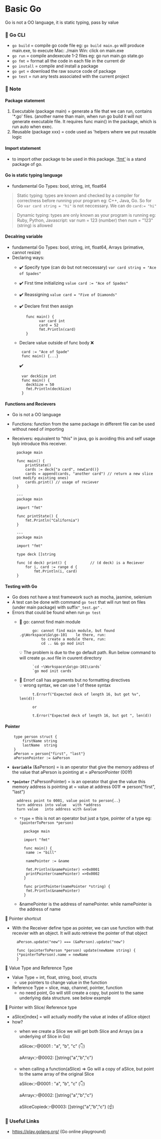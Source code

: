 # Basic Go
Go is not a OO language, it is static typing, pass by value
### :peach: Go CLI
- `go build` = compile go code file eg: `go build main.go` will produce main.exe, to execute Mac: ./main Win: click on main.exe
- `go run` = compile andexecute 1-2 files eg: go run main.go state.go
- `go fmt` = format all the code in each file in the current dir
- `go install` = compile and install a package
- `go get` = download the raw source code of package
- `go test` = run any tests associated with the current project

### :peach: Note

####  Package statement
1. Executable (package main) = generate a file that we can run, contains '*.go' files. (another name than main, when run go build it will not generate executable file. It requires func main() in the package, which is run auto when exec.
2. Reusable (package xxx) = code used as 'helpers where we put reusable logic

####  Import statement
- to import other package to be used in this package. ['fmt'](https://golang.org/pkg/fmt/) is a stand package of go.

####  Go is static typing language
- fundamental Go Types: bool, string, int, float64
> Static typing: types are known and checked by a compiler for correctness before running your program eg: C++, Java, Go. 
> So for Go `var card string = "hi"` is not neccessary. We can do `card:= "hi"`

> Dynamic typing: types are only known as your program is running eg: Ruby, Python, Javascript: var num = 123 (number) then num = "123" (string) is allowed

####  Decalring variable
- fundamental Go Types: bool, string, int, float64, Arrays (primative, cannot resize)
- Declaring ways:
    - :heavy_check_mark: Specify type (can do but not neccessary) `var card string = "Ace of Spades" `
    - :heavy_check_mark: First time initializing `value card := "Ace of Spades"`
    - :heavy_check_mark:  Reassigning `value card = "Five of Diamonds"`
    - :heavy_check_mark: Declare first then assign
    
             func main() {
                   var card int
                   card = 52
                   fmt.Println(card)
             }
    -  Declare value outside of func body
          :x:
           
            card := "Ace of Spade"
            func main() {...}
          :heavy_check_mark:

            var deckSize int
            func main() {
              deckSize = 50
              fmt.Println(deckSize)
            }   

####  Functions and Recievers
- Go is not a OO language
- Functions: function from the same package in different file can be used without need of importing
- Receivers: equivalent to "this" in java, go is avoiding this and self usage byb introduce this receiver.

        package main

        func main() {
            printState()
            cards := deck{"a card", newCard()}
            cards = append(cards, "another card") // return a new slice (not modify existing ones)
            cards.print() // usage of reciever
        }
        
        ---
        package main

        import "fmt"

        func printState() {
            fmt.Println("California")
        }
        
        ---
        package main

        import "fmt"
        
        type deck []string

        func (d deck) print() {           // (d deck) is a Reciever
            for i, card := range d {
                fmt.Println(i, card)
        }
#### Testing with Go
- Go does not have a test framework such as mocha, jasmine, selenium
- A test can be done with command `go test` that will run test on files (under main package) with suffix``"_test.go"`` .
- Errors that could be found when run `go test`
    - :bookmark_tabs: go: cannot find main module
    
                go: cannot find main module, but found .g\Workspace\Go\go-101    le there, run:
                    to create a module there, run:
                    cd .. && go mod init
                    
                    
        :bulb: The problem is due to the go default path. Run below command to will create `go.mod` file in cuurent directory

                `cd ~\Workspace\Go\go-101\cards`
                `go mod init cards`
    - :bookmark_tabs: Errorf call has arguments but no formatting directives         
        :bulb: wrong syntax, we can use 1 of these syntax

                t.Errorf("Expected deck of length 16, but got %v", len(d))

                or

                t.Error("Expected deck of length 16, but got ", len(d))

#### Pointer
        
        type person struct {
            firstName string
            lastName  string
        }
        aPerson = person{"first", "last"}
        aPersonPointer := &aPerson
        
- **`&variable`** (&aPerson) =  is an operator that give the memory address of the value that aPerson is pointing at = aPersonPointer (001f)
- **`*pointer`** (*aPersonPointer) = is an operator that give the value this memory address is pointing at = value at address 001f => person{"first", "last"}

        address point to 0001, value point to person{..}
        turn address into value   with *address
        turn value   into address with &value
    - `*type` = this is not an operator but just a type, pointer of a type eg: `(pointerToPerson *person)`

            package main

            import "fmt"

            func main() {
             name := "bill"

             namePointer := &name

             fmt.Println(&namePointer) =>0x0001
             printPointer(namePointer) =>0x0002
            }

            func printPointer(namePointer *string) {
             fmt.Println(&namePointer)
            }
    - &namePointer is the address of namePointer. while namePointer is the address of name

:low_brightness: Pointer shortcut
- With the Receiver define type as pointer, we can use function with that recevier with an object. It will auto retrieve the pointer of that object

        aPerson.update("new") === (&aPerson).update("new")  
        
        func (pointerToPerson *person) update(newName string) {
        (*pointerToPerson).name = newName 
        }
:low_brightness: Value Type and Reference Type
- Value Type = int, float, string, bool, structs
    - use pointers to change value in the function
- Reference Type = slice, map, channel, pointer, function
    - no need point, Go will still create a copy, but point to the same underlying data structure. see below example

:low_brightness: Pointer with Slice/ Reference type
- aSlice[index] = will actually modify the value at index of aSlice object
- how?
    - when we create a Slice we will get both Slice and Arrays (as a underlying of Slice in Go)

        aSlice:point_right:@0001 : "a", "b", "c" (:point_down:)

        aArray:point_right:@0002: []string{"a","b","c"}

    - when calling a function(aSlice) => Go will a copy of aSlice, but point to the same array of the original Slice

        aSlice:point_right:@0001 : "a", "b", "c" (:point_down:)

        aArray:point_right:@0002: []string{"a","b","c"}

        aSliceCopied:point_right:@0003: []string{"a","b","c"} (:point_up:)

### :sunflower: Useful Links
- https://play.golang.org/ (Go online playground)